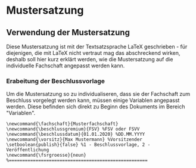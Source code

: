 # Mustersatzung
## Verwendung der Mustersatzung
Diese Mustersatzung ist mit der Textsatzsprache LaTeX geschrieben - für diejenigen, die mit LaTeX nicht vertraut mag das abschreckend wirken, deshalb soll hier kurz erklärt werden, wie die Mustersatzung auf die individuelle Fachschaft angepasst werden kann.

### Erabeitung der Beschlussvorlage
Um die Mustersatzung so zu individualiseren, dass sie der Fachschaft zum Beschluss vorgelegt werden kann, müssen einige Variablen angepasst werden. Diese befinden sich direkt zu Beginn des Dokuments im Bereich "Variablen".
``` %=================== VARIABLEN ========================
\newcommand{\fachschaft}{Musterfachschaft}
\newcommand{\beschlussgremium}{FSV} %FSV oder FSVV
\newcommand{\beschlussdatum}{01.01.2020} %DD.MM.YYYY
\newcommand{\vorsitz}{Max Mustermann} %Vorsitzender
\setboolean{publish}{false} %1 - Beschlussvorlage, 2 - Veröffentlichung
\newcommand{\fsrgroesse}{neun}
%====================================================
```
